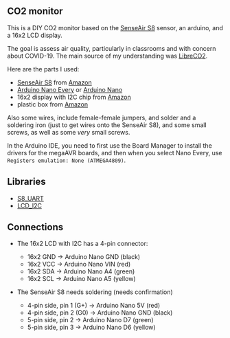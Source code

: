 ## CO2 monitor

This is a DIY CO2 monitor based on the [SenseAir
S8](https://senseair.com/products/size-counts/s8-lp/) sensor, an
arduino, and a 16x2 LCD display.

The goal is assess air quality, particularly in classrooms and with
concern about COVID-19. The main source of my understanding was [LibreCO2](https://github.com/danielbernalb/LibreCO2).

Here are the parts I used:

- [SenseAir S8](https://senseair.com/products/size-counts/s8-lp/) from
  [Amazon](https://amzn.to/3AyzQMa)
- [Arduino Nano Every](https://store.arduino.cc/products/arduino-nano-every)
  or [Arduino Nano](https://store.arduino.cc/products/arduino-nano)
- 16x2 display with I2C chip from [Amazon](https://amzn.to/3AwG3Z7)
- plastic box from [Amazon](https://amzn.to/3R24kxb)

Also some wires, include female-female jumpers, and solder and a
soldering iron (just to get wires onto the SenseAir S8), and some
small screws, as well as some _very_ small screws.

In the Arduino IDE, you need to first use the Board Manager to install
the drivers for the megaAVR boards, and then when you select Nano
Every, use `Registers emulation: None (ATMEGA4809)`.

## Libraries

- [S8_UART](https://www.arduino.cc/reference/en/libraries/s8_uart/)
- [LCD_I2C](https://www.arduino.cc/reference/en/libraries/lcd_i2c/)

## Connections

- The 16x2 LCD with I2C has a 4-pin connector:

  - 16x2 GND -> Arduino Nano GND (black)
  - 16x2 VCC -> Arduino Nano VIN (red)
  - 16x2 SDA -> Arduino Nano A4 (green)
  - 16x2 SCL -> Arduino Nano A5 (yellow)

- The SenseAir S8 needs soldering (needs confirmation)

  - 4-pin side, pin 1 (G+) -> Arduino Nano 5V (red)
  - 4-pin side, pin 2 (G0) -> Arduino Nano GND (black)
  - 5-pin side, pin 2 -> Arduino Nano D7 (green)
  - 5-pin side, pin 3 -> Arduino Nano D6 (yellow)
